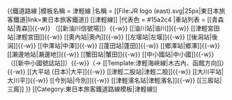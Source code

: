 {{鐵道路線
|模板名稱 = 津輕線
|名稱 = [[File:JR logo (east).svg|25px|東日本旅客鐵道|link=東日本旅客鐵道]] [[津輕線]]
|代表色 = #15a2c4
|車站列表 = [[青森站|青森]]{{-w}} （[[新油川信號場]]）{{-w}} [[油川站|油川]]{{-w}} [[津輕宮田站|津輕宮田]]{{-w}} [[奧內站|奧內]]{{-w}} [[左堰站|左堰]]{{-w}} [[後潟站|後潟]]{{-w}} [[中澤站|中澤]]{{-w}} [[蓬田站|蓬田]]{{-w}} [[鄉澤站|鄉澤]]{{-w}} [[瀨邊地站|瀨邊地]]{{-w}} [[蟹田站|蟹田]]{{-w}} [[中小國站|中小國]]{{-w}} （[[新中小國號誌站]]）{{-w}}（→ [[Template:津輕海峽線|木古內、函館方向]]）{{-w}} [[大平站 (日本)|大平]]{{-w}} [[津輕二股站|津輕二股]]{{-w}} [[大川平站|大川平]]{{-w}} [[今別站|今別]]{{-w}} [[津輕濱名站|津輕濱名]]{{-w}} [[三廄站|三廄]]
}}<noinclude>
[[Category:東日本旅客鐵道路線模板|津輕線]]
</noinclude>